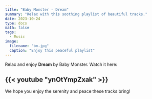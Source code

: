 ```yaml
---
title: "Baby Monster - Dream"
summary: "Relax with this soothing playlist of beautiful tracks."
date: 2023-10-24
type: docs
math: false
tags:
  - Music
image:
  filename: "bm.jpg"
  caption: "Enjoy this peaceful playlist"
---
```


Relax and enjoy **Dream** by Baby Monster. Watch it here:

## {{< youtube "ynOtYmpZxak" >}}

We hope you enjoy the serenity and peace these tracks bring!
